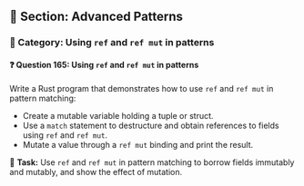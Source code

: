 ## 📘 Section: Advanced Patterns  
### 🔹 Category: Using `ref` and `ref mut` in patterns  
#### ❓ Question 165: Using `ref` and `ref mut` in patterns

Write a Rust program that demonstrates how to use `ref` and `ref mut` in pattern matching:

- Create a mutable variable holding a tuple or struct.
- Use a `match` statement to destructure and obtain references to fields using `ref` and `ref mut`.
- Mutate a value through a `ref mut` binding and print the result.

🔧 **Task:** Use `ref` and `ref mut` in pattern matching to borrow fields immutably and mutably, and show the effect of mutation.
